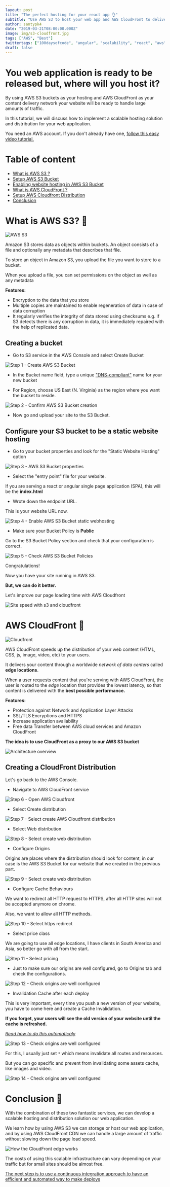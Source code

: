 ```yaml
---
layout: post
title: "The perfect hosting for your react app 👌"
subtitle: "Use AWS S3 to host your web app and AWS CloudFront to delivery your content worldwide blazing fast ⚡"
author: santypk4
date: "2019-03-21T08:00:00.000Z"
image: img/s3-cloudfront.jpg
tags: ["AWS", "Best"]
twittertags: ["100daysofcode", "angular", "scalability", "react", "aws", "devops", "s3", "javascript", "webdev"]
draft: false
---
```


# You web application is ready to be released but, where will you host it? 

By using AWS S3 buckets as your hosting and AWS CloudFront as your content delivery network your website will be ready to handle large amounts of traffic.

In this tutorial, we will discuss how to implement a scalable hosting solution and distribution for your web application.

You need an AWS account. If you don't already have one, [follow this easy video tutorial.](https://www.youtube.com/watch?v=WviHsoz8yHk)

# Table of content
  - [What is AWS S3 ?](#s3)
  - [Setup AWS S3 Bucket](#setup-bucket)
  - [Enabling website hosting in AWS S3 Bucket](#setup-website)
  - [What is AWS CloudFront ?](#cloudfront)
  - [Setup AWS Cloudfront Distribution](#setup-distribution)
  - [Conclusion](#conclusion)

<a name="s3"></a>

# What is AWS S3? 🤔

  ![AWS S3](/img/s3-cloudfront-angular-react/s3.jpg)
  
  Amazon S3 stores data as objects within buckets.
  An object consists of a file and optionally any metadata that describes that file.

  To store an object in Amazon S3, you upload the file you want to store to a bucket. 

  When you upload a file, you can set permissions on the object as well as any metadata

  **Features:**

  - Encryption to the data that you store
  - Multiple copies are maintained to enable regeneration of data in case of data corruption
  - It regularly verifies the integrity of data stored using checksums e.g. if S3 detects there is any corruption in data, it is immediately repaired with the help of replicated data.

<a name="setup-bucket"></a>

  ## Creating a bucket

  - Go to S3 service in the AWS Console and select Create Bucket

  ![Step 1 - Create AWS S3 Bucket](/img/s3-cloudfront-angular-react/step-1-create-bucket.png)

  - In the Bucket name field, type a unique ["DNS-compliant"](https://docs.aws.amazon.com/AmazonS3/latest/dev/BucketRestrictions.html) name for your new bucket

  - For Region, choose US East (N. Virginia) as the region where you want the bucket to reside.

  ![Step 2 - Confirm AWS S3 Bucket creation](/img/s3-cloudfront-angular-react/step-2-create-bucket-confirm.png)

  - Now go and upload your site to the S3 Bucket.

<a name="setup-website"></a>

  ## Configure your S3 bucket to be a static website hosting

  - Go to your bucket properties and look for the "Static Website Hosting" option

  ![Step 3 - AWS S3 Bucket properties](/img/s3-cloudfront-angular-react/step-3-bucket-properties.png)

  - Select the "entry point" file for your website. 

  If you are serving a react or angular single page application (SPA), this will be the **index.html**

  - Wrote down the endpoint URL.

  This is your website URL now.

  ![Step 4 - Enable AWS S3 Bucket static webhosting](/img/s3-cloudfront-angular-react/step-4-enable-static-webhosting.png)

  - Make sure your Bucket Policy is **Public**

  Go to the S3 Bucket Policy section and check that your configuration is correct.

  ![Step 5 - Check AWS S3 Bucket Policies](/img/s3-cloudfront-angular-react/step-5-bucket-policies.png)
  
  Congratulations! 
  
  Now you have your site running in AWS S3.

  **But, we can do it better.**

  Let's improve our page loading time with AWS Cloudfront

  ![Site speed with s3 and cloudfront](/img/s3-cloudfront-angular-react/speed_comparation.jpg)

<a name="cloudfront"></a>

# AWS CloudFront 🧙

  ![Cloudfront](/img/s3-cloudfront-angular-react/cloudfront.jpg)

  AWS CloudFront speeds up the distribution of your web content (HTML, CSS, js, image, video, etc) to your users.

  It delivers your content through a worldwide _network of data centers_ called **edge locations**. 

  When a user requests content that you're serving with AWS CloudFront, the user is routed to the _edge_ location that provides the lowest latency, so that content is delivered with the **best possible performance.**

  **Features:**

  - Protection against Network and Application Layer Attacks
  - SSL/TLS Encryptions and HTTPS
  - Increase application availability 
  - Free data Transfer between AWS cloud services and Amazon CloudFront

  **The idea is to use CloudFront as a proxy to our AWS S3 bucket**

 ![Architecture overview](/img/s3-cloudfront-angular-react/architecture.png)

<a name="setup-distribution"></a>

  ## Creating a CloudFront Distribution

  Let's go back to the AWS Console.

  - Navigate to AWS CloudFront service

  ![Step 6 - Open AWS Cloudfront](/img/s3-cloudfront-angular-react/step-6-go-cloudfront.png)

  - Select Create distribution

  ![Step 7 - Select create AWS Cloudfront distribution](/img/s3-cloudfront-angular-react/step-7-cloudfront-create-distribution.png)

  - Select Web distribution

  ![Step 8 - Select create web distribution](/img/s3-cloudfront-angular-react/step-8-cloudfront-select-web.png)


  - Configure Origins

  Origins are places where the distribution should look for content, in our case is the AWS S3 Bucket for our website that we created in the previous part.

  ![Step 9 - Select create web distribution](/img/s3-cloudfront-angular-react/step-9-select-origin.png)

  - Configure Cache Behaviours

  We want to redirect all HTTP request to HTTPS, after all HTTP sites will not be accepted anymore on chrome.

  Also, we want to allow all HTTP methods.

  ![Step 10 - Select https redirect](/img/s3-cloudfront-angular-react/step-10-select-redirect-http.png)

  - Select price class

  We are going to use all edge locations, I have clients in South America and Asia, so better go with all from the start.

  ![Step 11 - Select pricing](/img/s3-cloudfront-angular-react/step-11-cloudfront-select-ssl.png)

  - Just to make sure our origins are well configured, go to Origins tab and check the configurations.

  ![Step 12 - Check origins are well configured](/img/s3-cloudfront-angular-react/step-12-cloudfront-origins.png)

  - Invalidation Cache after each deploy

  This is very important, every time you push a new version of your website, you have to come here and create a Cache Invalidation.

  **If you forget, your users will see the old version of your website until the cache is refreshed.**

  [_Read how to do this automaticaly_](/continuous-integration-s3-cloudfront)

  ![Step 13 - Check origins are well configured](/img/s3-cloudfront-angular-react/step-13-cloudfront-invalidation.png)

  For this, I usually just set `*` which means invalidate all routes and resources.

  But you can go specific and prevent from invalidating some assets cache, like images and video.

  ![Step 14 - Check origins are well configured](/img/s3-cloudfront-angular-react/step-14-cloudfront-invalidation-create.png)

<a name="conclusion"></a>

# Conclusion 🎉

  With the combination of these two fantastic services, we can develop a scalable hosting and distribution solution our web application.

  We learn how by using AWS S3 we can storage or host our web application, and by using AWS CloudFront CDN we can handle a large amount of traffic without slowing down the page load speed.

  ![How the CloudFront edge works](/img/s3-cloudfront-angular-react/cdn.jpg)

  The costs of using this scalable infrastructure can vary depending on your traffic but for small sites should be almost free.

  [The next step is to use a continuous integration approach to have an efficient and automated way to make deploys](/continuous-integration-s3-cloudfront)
